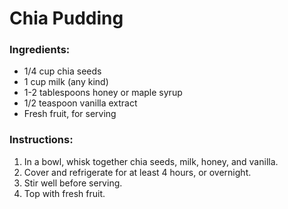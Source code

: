 # Chia Pudding
### Ingredients:
- 1/4 cup chia seeds
- 1 cup milk (any kind)
- 1-2 tablespoons honey or maple syrup
- 1/2 teaspoon vanilla extract
- Fresh fruit, for serving

### Instructions:
1. In a bowl, whisk together chia seeds, milk, honey, and vanilla.
2. Cover and refrigerate for at least 4 hours, or overnight.
3. Stir well before serving.
4. Top with fresh fruit.
